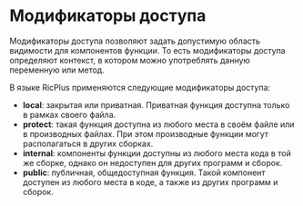 # Модификаторы доступа

Модификаторы доступа позволяют задать допустимую область видимости для компонентов функции. То есть модификаторы доступа определяют контекст, в котором можно употреблять данную переменную или метод.

В языке RicPlus применяются следующие модификаторы доступа: <br>
- **local**: закрытая или приватная. Приватная функция доступна только в рамках своего файла. <br>
- **protect**: такая функция доступна из любого места в своём файле или в производных файлах. При этом производные функции могут располагаться в других сборках. <br>
- **internal**: компоненты функции доступны из любого места кода в той же сборке, однако он недоступен для других программ и сборок. <br>
- **public**: публичная, общедоступная функция. Такой компонент доступен из любого места в коде, а также из других программ и сборок.
